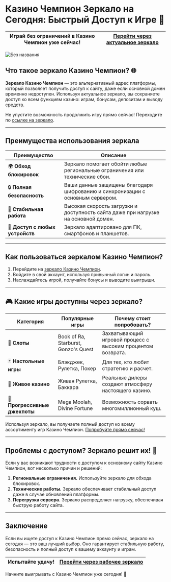 # Казино Чемпион Зеркало на Сегодня: Быстрый Доступ к Игре 🎰

| **Играй без ограничений в Казино Чемпион уже сейчас!** | [Перейти через актуальное зеркало](https://champcasino.ink/pobeda/doa-hats?p80412p305331p112c) |
|-------------------------------------------------------|--------------------------------------------------------------------------------------------|

![Без названия](https://github.com/user-attachments/assets/78c74d27-228c-4ee4-b1fb-641b79a0a076)

## Что такое зеркало Казино Чемпион? 🌐

**Зеркало Казино Чемпион** — это альтернативный адрес платформы, который позволяет получить доступ к сайту, даже если основной домен временно недоступен. Используя актуальное зеркало, вы сохраняете доступ ко всем функциям казино: играм, бонусам, депозитам и выводу средств.

Не упустите возможность продолжить игру прямо сейчас! Переходите по [ссылке на зеркало](https://champcasino.ink/pobeda/doa-hats?p80412p305331p112c).

---

## Преимущества использования зеркала

| **Преимущество**              | **Описание**                                                                                       |
|-------------------------------|---------------------------------------------------------------------------------------------------|
| 🌍 **Обход блокировок**        | Зеркало помогает обойти любые региональные ограничения или технические сбои.                      |
| 🔒 **Полная безопасность**     | Ваши данные защищены благодаря шифрованию и синхронизации с основным сервером.                     |
| 🚀 **Стабильная работа**       | Высокая скорость загрузки и доступность сайта даже при нагрузке на основной домен.                |
| 📱 **Доступ с любых устройств** | Зеркало адаптировано для ПК, смартфонов и планшетов.                                              |

---

## Как пользоваться зеркалом Казино Чемпион?

1. Перейдите на [зеркало Казино Чемпион](https://champcasino.ink/pobeda/doa-hats?p80412p305331p112c).
2. Войдите в свой аккаунт, используя привычный логин и пароль.
3. Наслаждайтесь игрой, получайте бонусы и выводите выигрыши.

---

## 🎮 Какие игры доступны через зеркало?

| **Категория**            | **Популярные игры**                      | **Почему стоит попробовать?**                                    |
|--------------------------|------------------------------------------|-----------------------------------------------------------------|
| 🎰 **Слоты**             | Book of Ra, Starburst, Gonzo's Quest     | Захватывающий игровой процесс с высоким процентом возврата.      |
| 🃏 **Настольные игры**    | Блэкджек, Рулетка, Покер                | Для тех, кто любит стратегию и расчет.                          |
| 🎥 **Живое казино**       | Живая Рулетка, Баккара                  | Реальные дилеры создают атмосферу настоящего казино.             |
| 💸 **Прогрессивные джекпоты** | Mega Moolah, Divine Fortune            | Возможность сорвать многомиллионный куш.                         |

Используя зеркало, вы получаете полный доступ ко всему ассортименту игр Казино Чемпион. [Попробуйте прямо сейчас!](https://champcasino.ink/pobeda/doa-hats?p80412p305331p112c)

---

## Проблемы с доступом? Зеркало решит их! 🔧

Если у вас возникают трудности с доступом к основному сайту Казино Чемпион, вот несколько причин и решений:

1. **Региональные ограничения.** Используйте зеркало для обхода блокировок.
2. **Технические работы.** Зеркало обеспечивает стабильный доступ даже в случае обновлений платформы.
3. **Перегрузка сервера.** Зеркало распределяет нагрузку, обеспечивая быструю работу сайта.

---

## Заключение

Если вы ищете доступ к Казино Чемпион прямо сейчас, зеркало на сегодня — это ваш лучший выбор. Оно гарантирует стабильную работу, безопасность и полный доступ к вашему аккаунту и играм.

| **Испытайте удачу!** | [Перейти через рабочее зеркало](https://champcasino.ink/pobeda/doa-hats?p80412p305331p112c) |
|----------------------|--------------------------------------------------------------------------------------------|

Начните выигрывать с Казино Чемпион уже сегодня! 🎰
